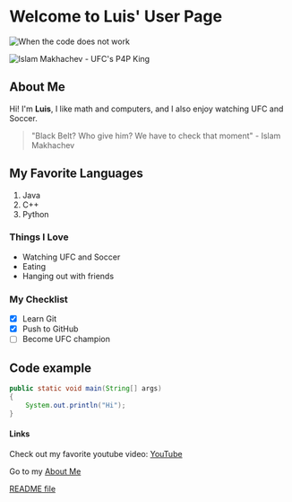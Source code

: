 # Welcome to Luis' User Page

![ When the code does not work](https://wompimages.ampify.care/fetchimage?siteId=7575&v=2&jpgQuality=100&width=700&url=https%3A%2F%2Fi.kym-cdn.com%2Fentries%2Ficons%2Ffacebook%2F000%2F052%2F772%2Fdog_closing_eyes_meme_cover.jpg)

![Islam Makhachev - UFC's P4P King](https://english.varthabharati.in/storage/uploads/sports/Makhachev_vb_96.jpeg)


## About Me
Hi! I'm **Luis**, I like math and computers, and I also enjoy watching UFC and Soccer.  

> "Black Belt? Who give him? We have to check that moment" - Islam Makhachev

## My Favorite Languages
1. Java
2. C++
3. Python

### Things I Love
- Watching UFC and Soccer
- Eating
- Hanging out with friends

### My Checklist
- [x] Learn Git
- [x] Push to GitHub
- [ ] Become UFC champion

## Code example
```java
public static void main(String[] args)
{
    System.out.println("Hi");
}
```
#### Links
Check out my favorite youtube video: [YouTube](https://www.youtube.com/watch?v=xvFZjo5PgG0)

Go to my [About Me](#about-me)

[README file](README.md)